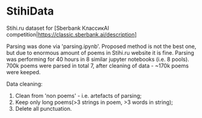 # StihiData
Stihi.ru dataset for [Sberbank КлассикAI competition|https://classic.sberbank.ai/description]

Parsing was done via 'parsing.ipynb'. Proposed method is not the best one, but due to enormous amount of poems in Stihi.ru website it is fine. Parsing was performing for 40 hours in 8 similar jupyter notebooks (i.e. 8 pools). 700k poems were parsed in total 7, after cleaning of data - ~170k poems were keeped. 

Data cleaning: 
1. Clean from 'non poems' - i.e. artefacts of parsing;
2. Keep only long poems(>3 strings in poem, >3 words in string);
3. Delete  all punctuation. 
